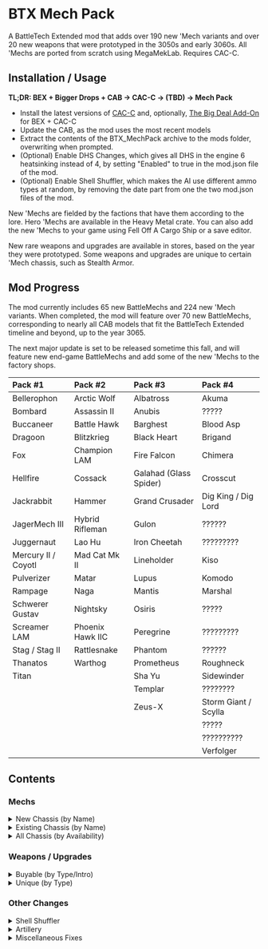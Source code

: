 # BTX Mech Pack

A BattleTech Extended mod that adds over 190 new 'Mech variants and over 20 new weapons that were prototyped in the 3050s and early 3060s. All 'Mechs are ported from scratch using MegaMekLab. Requires CAC-C.

## Installation / Usage

**TL;DR: BEX + Bigger Drops + CAB → CAC-C → (TBD) → Mech Pack**

- Install the latest versions of [CAC-C](https://github.com/mcb5637/BTX_CAC_Compatibility) and, optionally, [The Big Deal Add-On](https://github.com/Hounfor/The-Big-Deal-Add-On) for BEX + CAC-C
- Update the CAB, as the mod uses the most recent models
- Extract the contents of the BTX_MechPack archive to the mods folder, overwriting when prompted.
- (Optional) Enable DHS Changes, which gives all DHS in the engine 6 heatsinking instead of 4, by setting "Enabled" to true in the mod.json file of the mod.
- (Optional) Enable Shell Shuffler, which makes the AI use different ammo types at random, by removing the date part from one the two mod.json files of the mod.

New 'Mechs are fielded by the factions that have them according to the lore. Hero 'Mechs are available in the Heavy Metal crate. You can also add the new 'Mechs to your game using Fell Off A Cargo Ship or a save editor.

New rare weapons and upgrades are available in stores, based on the year they were prototyped. Some weapons and upgrades are unique to certain 'Mech chassis, such as Stealth Armor.

## Mod Progress

The mod currently includes 65 new BattleMechs and 224 new 'Mech variants. When completed, the mod will feature over 70 new BattleMechs, corresponding to nearly all CAB models that fit the BattleTech Extended timeline and beyond, up to the year 3065.

The next major update is set to be released sometime this fall, and will feature new end-game BattleMechs and add some of the new 'Mechs to the factory shops.

| Pack #1             | Pack #2          | Pack #3                | Pack #4              |
| :------------------ | :--------------- | :--------------------- | :------------------- |
| Bellerophon         | Arctic Wolf      | Albatross              | Akuma                |
| Bombard             | Assassin II      | Anubis                 | ?????                |
| Buccaneer           | Battle Hawk      | Barghest               | Blood Asp            |
| Dragoon             | Blitzkrieg       | Black Heart            | Brigand              |
| Fox                 | Champion LAM     | Fire Falcon            | Chimera              |
| Hellfire            | Cossack          | Galahad (Glass Spider) | Crosscut             |
| Jackrabbit          | Hammer           | Grand Crusader         | Dig King / Dig Lord  |
| JagerMech III       | Hybrid Rifleman  | Gulon                  | ??????               |
| Juggernaut          | Lao Hu           | Iron Cheetah           | ?????????            |
| Mercury II / Coyotl | Mad Cat Mk II    | Lineholder             | Kiso                 |
| Pulverizer          | Matar            | Lupus                  | Komodo               |
| Rampage             | Naga             | Mantis                 | Marshal              |
| Schwerer Gustav     | Nightsky         | Osiris                 | ?????                |
| Screamer LAM        | Phoenix Hawk IIC | Peregrine              | ?????????            |
| Stag / Stag II      | Rattlesnake      | Phantom                | ??????               |
| Thanatos            | Warthog          | Prometheus             | Roughneck            |
| Titan               |                  | Sha Yu                 | Sidewinder           |
|                     |                  | Templar                | ????????             |
|                     |                  | Zeus-X                 | Storm Giant / Scylla |
|                     |                  |                        | ?????                |
|                     |                  |                        | ??????????           |
|                     |                  |                        | Verfolger            |

## Contents

### Mechs

<details>
  <summary>New Chassis (by Name)</summary>

| Name                               |   Class    | Mass |  Tech Base   | Intro | Factions                                               |
| :--------------------------------- | :--------: | :--: | :----------: | :---: | :----------------------------------------------------- |
| Akuma AKU-1X                       |  Assault   |  90  | Inner Sphere | 3058  | Kurita                                                 |
| Akuma AKU-1XJ                      |  Assault   |  90  | Inner Sphere | 3064  | Kurita                                                 |
| Albatross ALB-3U                   |  Assault   |  95  | Inner Sphere | 3053  | Marik, Word of Blake                                   |
| Albatross ALB-4U                   |  Assault   |  95  | Inner Sphere | 3063  | Marik, Word of Blake                                   |
| Anubis ABS-3L                      |   Light    |  30  | Inner Sphere | 3063  | Liao, Centrella, Calderon                              |
| Anubis ABS-3R                      |   Light    |  30  | Inner Sphere | 3064  | Liao, Centrella, Calderon                              |
| Arctic Wolf 1                      |   Medium   |  40  |     Clan     | 3059  | Clan Wolf                                              |
| Arctic Wolf 2                      |   Medium   |  40  |     Clan     | 3060  | Clan Wolf                                              |
| Assassin II ASN-56                 |   Medium   |  45  | Inner Sphere | 3060  | Davion                                                 |
| Barghest BGS-1T                    |   Heavy    |  70  | Inner Sphere | 3058  | Steiner                                                |
| Barghest BGS-2T                    |   Heavy    |  70  | Inner Sphere | 3060  | Steiner                                                |
| Barghest BGS-3T                    |   Heavy    |  70  | Inner Sphere | 3062  | Steiner                                                |
| Battle Hawk BH-K305                |   Light    |  30  | Inner Sphere | 3053  | Steiner-Davion, Mercenaries                            |
| Bellerophon BEL-1X                 |   Heavy    |  60  | Inner Sphere | 2442  | Marik                                                  |
| Bellerophon BEL-2X                 |   Heavy    |  60  | Inner Sphere | 2712  | ComStar, Snord's Irregulars                            |
| Black Heart BH-1                   |   Heavy    |  70  | Inner Sphere | 3060  | Word of Blake                                          |
| Blitzkrieg BTZ-3F                  |   Medium   |  50  | Inner Sphere | 3061  | Marik, Steiner-Davion                                  |
| Bombard BMB-010                    |   Medium   |  50  | Inner Sphere | 3054  | Steiner                                                |
| Bombard BMB-013                    |   Medium   |  50  | Inner Sphere | 3063  | Steiner                                                |
| Buccaneer BCN-3R                   |   Medium   |  55  | Inner Sphere | 3055  | Marik, Word of Blake                                   |
| Buster BC X-M ConstructionMech MOD |  Medium    |  50  | Inner Sphere | 2720  | **Industrial Start**                                   |
| Champion LAM CPN-1X1               |   Heavy    |  60  | Inner Sphere | 2699  | Word of Blake (3053+)                                  |
| Chimera CMA-1S                     |   Medium   |  40  | Inner Sphere | 3063  | Kurita, Steiner-Davion                                 |
| Chimera CMA-C                      |   Medium   |  40  | Inner Sphere | 3063  | Kurita, Marik, Steiner-Davion                          |
| Cossack C-SK1                      |   Light    |  20  | Inner Sphere | 3060  | St. Ives Compact                                       |
| Coyotl Prime                       |   Medium   |  40  |     Clan     | 2854  | Clan Wolf (<3058)                                      |
| Coyotl A                           |   Medium   |  40  |     Clan     | 2854  | Clan Wolf (<3058)                                      |
| Coyotl B                           |   Medium   |  40  |     Clan     | 2854  | Clan Wolf (<3058)                                      |
| Dig King RCL-1M MiningMech         |   Light    |  35  | Inner Sphere | 2802  | Pirates                                                |
| Dig Lord RCL-4 MiningMech          |   Heavy    |  65  | Inner Sphere | 3057  | Steiner-Davion                                         |
| Dragoon AEM-01                     |   Heavy    |  70  | Inner Sphere | 2771  | ComStar                                                |
| Dragoon AEM-02                     |   Heavy    |  70  | Inner Sphere | 2771  | ComStar                                                |
| Dragoon AEM-03                     |   Heavy    |  70  | Inner Sphere | 2771  | ComStar                                                |
| Dragoon AEM-04                     |   Heavy    |  70  | Inner Sphere | 2771  | ComStar                                                |
| Fire Falcon Prime                  |   Light    |  25  |     Clan     | 3052  | Clan Jade Falcon                                       |
| Fire Falcon A                      |   Light    |  25  |     Clan     | 3052  | Clan Jade Falcon                                       |
| Fire Falcon B                      |   Light    |  25  |     Clan     | 3052  | Clan Jade Falcon                                       |
| Fire Falcon C                      |   Light    |  25  |     Clan     | 3052  | Clan Jade Falcon                                       |
| Fire Falcon D                      |   Light    |  25  |     Clan     | 3052  | Clan Jade Falcon                                       |
| Fox CS-1                           |   Medium   |  50  |  Mixed-tech  | 2824  | Clan Ghost Bear                                        |
| Fox                                |   Medium   |  50  |     Clan     | 2835  | Clan Ghost Bear                                        |
| Grand Crusader GRN-D-01            |  Assault   |  80  | Inner Sphere | 3053  | Word of Blake                                          |
| Grand Crusader GRN-D-02            |  Assault   |  80  | Inner Sphere | 3056  | Word of Blake                                          |
| Gulon MiningMech GLN-1A            |   Light    |  25  | Inner Sphere | 3000  | Outworlds Alliance                                     |
| Gulon SecurityMech GLN-1B          |   Light    |  25  | Inner Sphere | 3000  | Outworlds Alliance                                     |
| Hammer HMR-3C 'Claw-Hammer'        |   Light    |  30  | Inner Sphere | 3056  | Marik, Word of Blake                                   |
| Hammer HMR-3M                      |   Light    |  30  | Inner Sphere | 3053  | Liao, Marik, Word of Blake                             |
| Hammer HMR-3P 'Pein-Hammer'        |   Light    |  30  | Inner Sphere | 3060  | Marik, Word of Blake                                   |
| Hammer HMR-3S 'Slammer'            |   Light    |  30  | Inner Sphere | 3054  | Marik, Word of Blake                                   |
| Hellfire 1                         |   Heavy    |  60  |     Clan     | 3058  | Clan Steel Viper                                       |
| Hybrid Rifleman RFL-SND 'Sneede'   |   Heavy    |  60  | Inner Sphere | 3025  | **Heavy Metal Crate**                                  |
| Iron Cheetah Prime                 |  Assault   | 100  |     Clan     | 3054  | Clan Smoke Jaguar                                      |
| Iron Cheetah A                     |  Assault   | 100  |     Clan     | 3054  | Clan Smoke Jaguar                                      |
| Iron Cheetah B                     |  Assault   | 100  |     Clan     | 3054  | Clan Smoke Jaguar                                      |
| Iron Cheetah C                     |  Assault   | 100  |     Clan     | 3054  | Clan Smoke Jaguar                                      |
| Iron Cheetah D                     |  Assault   | 100  |     Clan     | 3054  | Clan Smoke Jaguar                                      |
| Jackrabbit JKR-8T                  |   Light    |  25  | Inner Sphere | 2765  | ComStar                                                |
| JagerMech III JM6-D3               |   Heavy    |  65  | Inner Sphere | 3058  | Davion                                                 |
| Juggernaut JG-R9T1                 |  Assault   |  90  | Inner Sphere | 3053  | Steiner                                                |
| Juggernaut JG-R9T2                 |  Assault   |  90  | Inner Sphere | 3057  | Steiner                                                |
| Juggernaut JG-R9T3                 |  Assault   |  90  | Inner Sphere | 3065  | Steiner                                                |
| Kiso ConstructionMech K-3N-KR4     |  Assault   | 100  | Inner Sphere | 2703  | Kurita                                                 |
| Kiso CommandMech K-3N-KRHQ         |  Assault   | 100  | Inner Sphere | 2823  | Kurita                                                 |
| Komodo KIM-2                       |   Medium   |  45  | Inner Sphere | 3053  | Kurita, Rasalhague                                     |
| Komodo KIM-2A                      |   Medium   |  45  | Inner Sphere | 3053  | Kurita                                                 |
| Komodo KIM-3C                      |   Medium   |  45  | Inner Sphere | 3053  | Kurita                                                 |
| Lao Hu LHU-2B                      |   Heavy    |  75  | Inner Sphere | 3062  | Liao                                                   |
| Lao Hu LHU-3B                      |   Heavy    |  75  | Inner Sphere | 3063  | Liao                                                   |
| Lineholder KW1-LH2                 |   Medium   |  55  | Inner Sphere | 3058  | Inner Sphere                                           |
| Lineholder KW1-LH3                 |   Medium   |  55  | Inner Sphere | 3059  | Inner Sphere                                           |
| Lupus Prime                        |   Heavy    |  60  |     Clan     | 2857  | Clan Steel Viper                                       |
| Lupus A                            |   Heavy    |  60  |     Clan     | 2857  | Clan Steel Viper                                       |
| Lupus B                            |   Heavy    |  60  |     Clan     | 2857  | Clan Steel Viper                                       |
| Mad Cat Mk II                      |  Assault   |  90  |     Clan     | 3062  | Clan Diamond Shark                                     |
| Mantis MTS-S                       |   Light    |  30  | Inner Sphere | 3061  | Steiner                                                |
| Matar SAM-RS2                      | Superheavy | 110  | Inner Sphere | 2775  | ComStar (3036+)                                        |
| Mercury II MCY-100                 |   Medium   |  40  |  Mixed-tech  | 2823  | Clan Diamond Shark, Bandit Caste                       |
| Naga Prime                         |  Assault   |  80  |     Clan     | 2945  | Clans                                                  |
| Naga A                             |  Assault   |  80  |     Clan     | 2869  | Clans                                                  |
| Naga B                             |  Assault   |  80  |     Clan     | 2869  | Clans                                                  |
| Naga C                             |  Assault   |  80  |     Clan     | 2869  | Clans                                                  |
| Naga D                             |  Assault   |  80  |     Clan     | 2869  | Clans                                                  |
| Nightsky NGS-4S                    |   Medium   |  50  | Inner Sphere | 3053  | Steiner-Davion                                         |
| Nightsky NGS-4T                    |   Medium   |  50  | Inner Sphere | 3056  | Steiner-Davion                                         |
| Nightsky NGS-5S                    |   Medium   |  50  | Inner Sphere | 3056  | Steiner-Davion                                         |
| Nightsky NGS-5T                    |   Medium   |  50  | Inner Sphere | 3057  | Steiner-Davion                                         |
| Osiris OSR-3D                      |   Light    |  30  | Inner Sphere | 3063  | Davion                                                 |
| Peregrine (Horned Owl) 1           |   Light    |  35  |     Clan     | 2835  | Clans                                                  |
| Peregrine (Horned Owl) 2           |   Light    |  35  |     Clan     | 2856  | Clans                                                  |
| Peregrine (Horned Owl) 3           |   Light    |  35  |     Clan     | 3061  | Clans                                                  |
| Phantom Prime                      |   Medium   |  40  |     Clan     | 3052  | Clan Jade Falcon                                       |
| Phantom A                          |   Medium   |  40  |     Clan     | 3052  | Clan Jade Falcon                                       |
| Phantom B                          |   Medium   |  40  |     Clan     | 3052  | Clan Jade Falcon                                       |
| Phantom C                          |   Medium   |  40  |     Clan     | 3052  | Clan Jade Falcon                                       |
| Phantom D                          |   Medium   |  40  |     Clan     | 3052  | Clan Jade Falcon                                       |
| Phoenix Hawk IIC                   |  Assault   |  80  |     Clan     | 2851  | Clans                                                  |
| Phoenix Hawk IIC 2                 |  Assault   |  80  |     Clan     | 2852  | Clans                                                  |
| Phoenix Hawk IIC 3                 |  Assault   |  80  |     Clan     | 3062  | Clans                                                  |
| Phoenix Hawk IIC 9                 |  Assault   |  80  |     Clan     | 2853  | Clans                                                  |
| Prometheus                         |   Heavy    |  75  |  Mixed-tech  | 3053  | Davion                                                 |
| Pulverizer PUL-2V                  |  Assault   |  90  |  Mixed-tech  | 2823  | Clan Ghost Bear                                        |
| Pulverizer PUL-3R                  |  Assault   |  90  |  Mixed-tech  | 2823  | Clan Ghost Bear                                        |
| Pulverizer                         |  Assault   |  90  |     Clan     | 2845  | Clan Ghost Bear                                        |
| Rampage RMP-2G                     |  Assault   |  85  | Inner Sphere | 2735  | Periphery States                                       |
| Rampage RMP-4G                     |  Assault   |  85  | Inner Sphere | 2750  | ComStar/Word of Blake                                  |
| Rampage RMP-5G                     |  Assault   |  85  | Inner Sphere | 2767  | ComStar/Word of Blake                                  |
| Rattlesnake JR7-31                 |   Light    |  35  | Inner Sphere | 3042  | Davion                                                 |
| Rattlesnake JR7-31P                |   Light    |  35  | Inner Sphere | 3043  | Davion                                                 |
| Roughneck RGH-1A                   |   Heavy    |  65  | Inner Sphere | 3050  | Steiner-Davion, Mercenaries                            |
| Roughneck RGH-1B                   |   Heavy    |  65  | Inner Sphere | 3050  | Steiner-Davion, Mercenaries                            |
| Roughneck RGH-1C                   |   Heavy    |  65  | Inner Sphere | 3050  | Steiner-Davion, Mercenaries                            |
| Roughneck RGH-2A                   |   Heavy    |  65  | Inner Sphere | 3050  | Steiner-Davion, Mercenaries                            |
| Roughneck RGH-3A                   |   Heavy    |  65  | Inner Sphere | 3050  | Steiner-Davion, Mercenaries                            |
| Schwerer Gustav SG-1X              |  Assault   | 100  |  Mixed-tech  | 3064  | Marik                                                  |
| Schwerer Gustav SJ-1X 'Jäger'      |  Assault   | 100  |  Mixed-tech  | 3064  | **Heavy Metal Crate**                                  |
| Screamer LAM SCR-1X-LAM            |   Medium   |  55  | Inner Sphere | 2774  | Snord's Irregulars                                     |
| Sha Yu SYU-2B                      |   Medium   |  40  | Inner Sphere | 3063  | Liao, Centrella                                        |
| Stag ST-14G                        |   Medium   |  45  |  Mixed-tech  | 2823  | Clans (3052+)                                          |
| Stag II ST-24G                     |   Medium   |  45  |  Mixed-tech  | 2823  | Clan Wolf (3052+)                                      |
| Templar TLR1-O                     |  Assault   |  85  | Inner Sphere | 3062  | Davion                                                 |
| Templar TLR1-OA                    |  Assault   |  85  | Inner Sphere | 3062  | Davion                                                 |
| Templar TLR1-OB                    |  Assault   |  85  | Inner Sphere | 3062  | Davion                                                 |
| Templar TLR1-OC                    |  Assault   |  85  | Inner Sphere | 3062  | Davion                                                 |
| Thanatos TNS-4S                    |   Heavy    |  75  | Inner Sphere | 3061  | Steiner-Davion                                         |
| Thanatos TNS-4T                    |   Heavy    |  75  | Inner Sphere | 3062  | Steiner-Davion                                         |
| Titan TI-1A                        |  Assault   | 100  | Inner Sphere | 2765  | Davion                                                 |
| Warthog Prime                      |  Assault   |  95  |     Clan     | 3059  | Clans                                                  |
| Zeus-X ZEU-X                       |  Assault   |  80  | Inner Sphere | 3054  | Davion                                                 |
</details>

<details>
  <summary>Existing Chassis (by Name)</summary>

| Name                               |   Class    | Mass |  Tech Base   | Intro | Factions                                               |
| :--------------------------------- | :--------: | :--: | :----------: | :---: | :----------------------------------------------------- |
| Annihilator C                      |  Assault   | 100  |     Clan     | 2848  | Clans (3051+)                                          |
| Annihilator C 2                    |  Assault   | 100  |     Clan     | 2850  | Clans (3051+)                                          |
| Anvil ANV-8M                       |   Heavy    |  60  | Inner Sphere | 3060  | Marik, Word of Blake                                   |
| Archer C                           |   Heavy    |  70  |  Mixed-tech  | 2824  | Clans (3051+)<br />Kurita, Steiner-Davion (3055+)      |
| Archer C 2                         |   Heavy    |  70  |     Clan     | 3063  | Wolf's Dragoons²                                       |
| Assassin ASN-SRV 'Servitor'        |   Medium   |  40  | Inner Sphere | 3066  | **Heavy Metal Crate**                                  |
| Atlas AS7-K-DC                     |  Assault   | 100  | Inner Sphere | 3050  | ComStar/Word of Blake                                  |
| Avatar AV1-OR                      |   Heavy    |  70  |  Mixed-tech  | 3059  | Kurita                                                 |
| BattleMaster BLR-3M-DC             |  Assault   |  85  | Inner Sphere | 3053  | ComStar/Word of Blake                                  |
| BattleMaster BLR-RC 'Red Corsair'  |  Assault   |  85  |     Clan     | 3055  | **Heavy Metal Crate**                                  |
| Black Hawk-KU BHKU-OR              |   Heavy    |  60  |  Mixed-tech  | 3059  | Kurita, Liao, Steiner-Davion<br />Rasalhague, St. Ives |
| Black Knight BL-X-KNT 'Red Reaper' |   Heavy    |  75  | Inner Sphere | 3069  | **Heavy Metal Crate**                                  |
| Blackjack BJ2-OR                   |   Medium   |  50  |  Mixed-tech  | 3059  | Kurita                                                 |
| Cataphract CTF-3X                  |   Heavy    |  70  | Inner Sphere | 3062  | Davion                                                 |
| Catapult CPLT-C3                   |   Heavy    |  65  | Inner Sphere | 3049  | Liao, ComStar/Word of Blake                            |
| Catapult CPLT-C5                   |   Heavy    |  65  | Inner Sphere | 3061  | Liao                                                   |
| Catapult CPLT-H2                   |   Heavy    |  65  | Inner Sphere | 3064  | Pirates                                                |
| Centurion CN9-D5                   |   Medium   |  50  | Inner Sphere | 3062  | Steiner-Davion                                         |
| Centurion CN9-YLW 'Yen-Lo-Wang'    |   Medium   |  50  | Inner Sphere | 3027  | **Heavy Metal Crate**                                  |
| Centurion CN9-YLW2 'Yen-Lo-Wang'   |   Medium   |  50  | Inner Sphere | 3051  | **Heavy Metal Crate**                                  |
| Charger CGR-2A2                    |  Assault   |  80  | Inner Sphere | 3064  | Centrella, Outworlds Alliance, Pirates                 |
| Charger CGR-SA5                    |  Assault   |  80  | Inner Sphere | 3063  | Kurita                                                 |
| Commando COM-4H                    |   Light    |  25  | Inner Sphere | 3064  | Pirates                                                |
| Cronus CNS-5M                      |  Medium    |  55  | Inner Sphere | 3060  | Mercenaries, Pirates                                   |
| Crosscut ED-X2M LoggerMech         |   Light    |  30  | Inner Sphere | 2801  | Pirates                                                |
| Crosscut ED-X4D DemolitionMech     |   Light    |  30  | Inner Sphere | 2910  | Pirates                                                |
| Crosscut ED-X4K LoggerMech         |   Light    |  30  | Inner Sphere | 2786  | Pirates                                                |
| Cyclops CP-11-A-DC                 |  Assault   |  90  | Inner Sphere | 3045  | ComStar                                                |
| Cyclops CP-11-H                    |  Assault   |  90  | Inner Sphere | 3064  | Calderon, Pirates                                      |
| Dasher (Fire Moth) E               |   Light    |  20  |     Clan     | 3055  | Clan Ghost Bear                                        |
| Dervish DV-8D                      |  Medium    |  55  | Inner Sphere | 3062  | Davion                                                 |
| Firestarter FS9-OR                 |   Medium   |  45  |  Mixed-tech  | 3059  | Kurita, Liao, Marik, Steiner-Davion                    |
| Firestarter FS9-OX                 |   Medium   |  45  | Inner Sphere | 3059  | Kurita                                                 |
| Flashman FLS-9C                    |   Heavy    |  75  | Inner Sphere | 3061  | ComStar                                                |
| Galahad (Glass Spider) 1           |   Heavy    |  60  |     Clan     | 2834  | Clans                                                  |
| Galahad (Glass Spider) 2           |   Heavy    |  60  |     Clan     | 2952  | Clan Wolf                                              |
| Garm GRM-01C                       |   Light    |  35  | Inner Sphere | 3062  | Davion                                                 |
| Grand Dragon DRG-7K                |   Heavy    |  60  | Inner Sphere | 3063  | Kurita                                                 |
| Gunslinger GUN-2ERD                |  Assault   |  85  | Inner Sphere | 3062  | Kurita, Steiner                                        |
| Hankyu (Arctic Cheetah) H          |   Light    |  30  |     Clan     | 3062  | Clans                                                  |
| Hatamoto-Chi HTM-S 'Shin'          |  Assault   |  80  | Inner Sphere | 3060  | **Heavy Metal Crate**                                  |
| Hatchetman HCT-6D                  |   Medium   |  45  | Inner Sphere | 3062  | Davion                                                 |
| Hellhound (Conjurer) 2             |   Medium   |  50  |     Clan     | 3062  | Clan Nova Cat                                          |
| Hermes II HER-5C                   |   Medium   |  40  | Inner Sphere | 3062  | Word of Blake                                          |
| Hermes II HER-6D                   |   Medium   |  40  | Inner Sphere | 3062  | Davion                                                 |
| Highlander HGN-694                 |  Assault   |  90  | Inner Sphere | 3062  | Steiner                                                |
| Hollander II BZK-F7                |  Medium    |  45  | Inner Sphere | 3061  | Steiner-Davion                                         |
| Hunchback HBK-5H                   |  Medium    |  50  | Inner Sphere | 3064  | Periphery States, Pirates                              |
| Huron Warrior HUR-WO-R4N           |  Medium    |  50  | Inner Sphere | 3063  | Liao                                                   |
| Imp C                              |  Assault   | 100  |     Clan     | 2863  | Wolf's Dragoons, Pirates                               |
| JagerMech JM6-H                    |   Heavy    |  65  | Inner Sphere | 3064  | Pirates                                                |
| JagerMech JM7-F                    |   Heavy    |  70  | Inner Sphere | 3062  | Davion                                                 |
| King Crab KGC-010                  |  Assault   | 100  | Inner Sphere | 2743  | ComStar/Word of Blake                                  |
| Longbow LGB-0H                     |  Assault   |  85  | Inner Sphere | 3065  | Pirates                                                |
| Marauder C                         |   Heavy    |  75  |  Mixed-tech  | 2827  | Clans (3051+)<br />Kurita, Steiner-Davion (3055+)      |
| Orion ON1-M-DC                     |   Heavy    |  75  | Inner Sphere | 3053  | ComStar/Word of Blake                                  |
| Orion ON1-MD                       |   Heavy    |  75  | Inner Sphere | 3062  | Davion, Marik, ComStar/Word of Blake                   |
| Raptor RTX1-OR                     |   Light    |  25  |  Mixed-tech  | 3059  | Kurita, Davion, ComStar                                |
| Strider SR1-OR                     |   Medium   |  40  |  Mixed-tech  | 3059  | Kurita, Marik, Steiner-Davion                          |
| Sunder SD1-OB                      |  Assault   |  90  | Inner Sphere | 3056  | Kurita, Davion, St. Ives                               |
| Sunder SD1-OR                      |  Assault   |  90  |  Mixed-tech  | 3059  | Kurita, Steiner-Davion                                 |
| Supernova 2                        |  Assault   |  90  |     Clan     | 3062  | Clan Nova Cat                                          |
| Supernova 3                        |  Assault   |  90  |     Clan     | 3064  | Clan Nova Cat                                          |
| Thunder Hawk TDK-7KMA              |  Assault   | 100  | Inner Sphere | 3059  | Steiner                                                |
| Thunderbolt TDR-8M                 |   Heavy    |  65  | Inner Sphere | 3058  | Centrella, Word of Blake                               |
| Viking VKG-2G                      |  Assault   |  90  | Inner Sphere | 3060  | Rasalhague, ComStar/Word of Blake                      |
| Vulture (Mad Dog) 'Fury'           |   Heavy    |  60  |     Clan     | 3059  | **Heavy Metal Crate**                                  |
| Warhammer C                        |   Heavy    |  70  |  Mixed-tech  | 2825  | Clans (3051+)<br />Kurita, Steiner-Davion (3055+)      |
| Warhammer C 2                      |   Heavy    |  70  |  Mixed-tech  | 3052  | Clan Wolf<br />Kurita, Steiner-Davion (3055+)          |
| Warhammer C 3                      |   Heavy    |  70  |     Clan     | 2862  | Wolf's Dragoons (3050+)²                               |

² Wolf's Dragoons have access to many of these mechs; the list only shows variants that are exclusive to them.
</details>

<details>
  <summary>All Chassis (by Availability)</summary>

| Name                               |   Class    | Mass |  Tech Base   | Avail.| Factions                                               |
| :--------------------------------- | :--------: | :--: | :----------: | :---: | :----------------------------------------------------- |
| Bellerophon BEL-1X                 |   Heavy    |  60  | Inner Sphere | 3025  | Marik                                                  |
| Kiso ConstructionMech K-3N-KR4     |  Assault   | 100  | Inner Sphere | 3025  | Kurita                                                 |
| Bellerophon BEL-2X                 |   Heavy    |  60  | Inner Sphere | 3025  | ComStar, Snord's Irregulars                            |
| Rampage RMP-2G                     |  Assault   |  85  | Inner Sphere | 3025  | Periphery States                                       |
| King Crab KGC-010                  |  Assault   | 100  | Inner Sphere | 3025  | ComStar/Word of Blake                                  |
| Rampage RMP-4G                     |  Assault   |  85  | Inner Sphere | 3025  | ComStar/Word of Blake                                  |
| Jackrabbit JKR-8T                  |   Light    |  25  | Inner Sphere | 3025  | ComStar                                                |
| Titan TI-1A                        |  Assault   | 100  | Inner Sphere | 3025  | Davion                                                 |
| Rampage RMP-5G                     |  Assault   |  85  | Inner Sphere | 3025  | ComStar/Word of Blake                                  |
| Dragoon AEM-01                     |   Heavy    |  70  | Inner Sphere | 3025  | ComStar                                                |
| Dragoon AEM-02                     |   Heavy    |  70  | Inner Sphere | 3025  | ComStar                                                |
| Dragoon AEM-03                     |   Heavy    |  70  | Inner Sphere | 3025  | ComStar                                                |
| Dragoon AEM-04                     |   Heavy    |  70  | Inner Sphere | 3025  | ComStar                                                |
| Screamer LAM SCR-1X-LAM            |   Medium   |  55  | Inner Sphere | 3025  | Snord's Irregulars                                     |
| Crosscut ED-X4K LoggerMech         |   Light    |  30  | Inner Sphere | 3025  | Pirates                                                |
| Crosscut ED-X2M LoggerMech         |   Light    |  30  | Inner Sphere | 3025  | Pirates                                                |
| Dig King RCL-1M MiningMech         |   Light    |  35  | Inner Sphere | 3025  | Pirates                                                |
| Kiso CommandMech K-3N-KRHQ         |  Assault   | 100  | Inner Sphere | 3025  | Kurita                                                 |
| Crosscut ED-X4D DemolitionMech     |   Light    |  30  | Inner Sphere | 3025  | Pirates                                                |
| Gulon MiningMech GLN-1A            |   Light    |  25  | Inner Sphere | 3025  | Outworlds Alliance                                     |
| Gulon SecurityMech GLN-1B          |   Light    |  25  | Inner Sphere | 3025  | Outworlds Alliance                                     |
| Matar SAM-RS2                      | Superheavy | 110  | Inner Sphere | 3036  | ComStar (3036+)                                        |
| Rattlesnake JR7-31                 |   Light    |  35  | Inner Sphere | 3042  | Davion                                                 |
| Rattlesnake JR7-31P                |   Light    |  35  | Inner Sphere | 3043  | Davion                                                 |
| Cyclops CP-11-A-DC                 |  Assault   |  90  | Inner Sphere | 3045  | ComStar                                                |
| Catapult CPLT-C3                   |   Heavy    |  65  | Inner Sphere | 3049  | Liao, ComStar/Word of Blake                            |
| Coyotl Prime                       |   Medium   |  40  |     Clan     | 3049  | Clan Wolf (<3058)                                      |
| Coyotl A                           |   Medium   |  40  |     Clan     | 3049  | Clan Wolf (<3058)                                      |
| Coyotl B                           |   Medium   |  40  |     Clan     | 3049  | Clan Wolf (<3058)                                      |
| Fox CS-1                           |   Medium   |  50  |  Mixed-tech  | 3049  | Clan Ghost Bear                                        |
| Fox                                |   Medium   |  50  |     Clan     | 3049  | Clan Ghost Bear                                        |
| Galahad (Glass Spider) 1           |   Heavy    |  60  |     Clan     | 3049  | Clans                                                  |
| Galahad (Glass Spider) 2           |   Heavy    |  60  |     Clan     | 3049  | Clan Wolf                                              |
| Imp C                              |  Assault   | 100  |     Clan     | 3049  | Wolf's Dragoons, Pirates                               |
| Lupus Prime                        |   Heavy    |  60  |     Clan     | 3049  | Clan Steel Viper                                       |
| Lupus A                            |   Heavy    |  60  |     Clan     | 3049  | Clan Steel Viper                                       |
| Lupus B                            |   Heavy    |  60  |     Clan     | 3049  | Clan Steel Viper                                       |
| Mercury II MCY-100                 |   Medium   |  40  |  Mixed-tech  | 3049  | Clan Diamond Shark, Bandit Caste                       |
| Naga Prime                         |  Assault   |  80  |     Clan     | 3049  | Clans                                                  |
| Naga A                             |  Assault   |  80  |     Clan     | 3049  | Clans                                                  |
| Naga B                             |  Assault   |  80  |     Clan     | 3049  | Clans                                                  |
| Naga C                             |  Assault   |  80  |     Clan     | 3049  | Clans                                                  |
| Naga D                             |  Assault   |  80  |     Clan     | 3049  | Clans                                                  |
| Peregrine (Horned Owl) 1           |   Light    |  35  |     Clan     | 3049  | Clans                                                  |
| Peregrine (Horned Owl) 2           |   Light    |  35  |     Clan     | 3049  | Clans                                                  |
| Phoenix Hawk IIC                   |  Assault   |  80  |     Clan     | 3049  | Clans                                                  |
| Phoenix Hawk IIC 2                 |  Assault   |  80  |     Clan     | 3049  | Clans                                                  |
| Phoenix Hawk IIC 9                 |  Assault   |  80  |     Clan     | 3049  | Clans                                                  |
| Pulverizer PUL-2V                  |  Assault   |  90  |  Mixed-tech  | 3049  | Clan Ghost Bear                                        |
| Pulverizer PUL-3R                  |  Assault   |  90  |  Mixed-tech  | 3049  | Clan Ghost Bear                                        |
| Pulverizer                         |  Assault   |  90  |     Clan     | 3049  | Clan Ghost Bear                                        |
| Atlas AS7-K-DC                     |  Assault   | 100  | Inner Sphere | 3050  | ComStar/Word of Blake                                  |
| Roughneck RGH-1A                   |   Heavy    |  65  | Inner Sphere | 3050  | Steiner-Davion, Mercenaries                            |
| Roughneck RGH-1B                   |   Heavy    |  65  | Inner Sphere | 3050  | Steiner-Davion, Mercenaries                            |
| Roughneck RGH-1C                   |   Heavy    |  65  | Inner Sphere | 3050  | Steiner-Davion, Mercenaries                            |
| Roughneck RGH-2A                   |   Heavy    |  65  | Inner Sphere | 3050  | Steiner-Davion, Mercenaries                            |
| Roughneck RGH-3A                   |   Heavy    |  65  | Inner Sphere | 3050  | Steiner-Davion, Mercenaries                            |
| Warhammer C 3                      |   Heavy    |  70  |     Clan     | 3050  | Wolf's Dragoons (3050+)                                |
| Annihilator C                      |  Assault   | 100  |     Clan     | 3051  | Clans (3051+)                                          |
| Annihilator C 2                    |  Assault   | 100  |     Clan     | 3051  | Clans (3051+)                                          |
| Archer C                           |   Heavy    |  70  |  Mixed-tech  | 3051  | Clans (3051+)<br />Kurita, Steiner-Davion (3055+)      |
| Marauder C                         |   Heavy    |  75  |  Mixed-tech  | 3051  | Clans (3051+)<br />Kurita, Steiner-Davion (3055+)      |
| Warhammer C                        |   Heavy    |  70  |  Mixed-tech  | 3051  | Clans (3051+)<br />Kurita, Steiner-Davion (3055+)      |
| Fire Falcon Prime                  |   Light    |  25  |     Clan     | 3052  | Clan Jade Falcon                                       |
| Fire Falcon A                      |   Light    |  25  |     Clan     | 3052  | Clan Jade Falcon                                       |
| Fire Falcon B                      |   Light    |  25  |     Clan     | 3052  | Clan Jade Falcon                                       |
| Fire Falcon C                      |   Light    |  25  |     Clan     | 3052  | Clan Jade Falcon                                       |
| Fire Falcon D                      |   Light    |  25  |     Clan     | 3052  | Clan Jade Falcon                                       |
| Phantom Prime                      |   Medium   |  40  |     Clan     | 3052  | Clan Jade Falcon                                       |
| Phantom A                          |   Medium   |  40  |     Clan     | 3052  | Clan Jade Falcon                                       |
| Phantom B                          |   Medium   |  40  |     Clan     | 3052  | Clan Jade Falcon                                       |
| Phantom C                          |   Medium   |  40  |     Clan     | 3052  | Clan Jade Falcon                                       |
| Phantom D                          |   Medium   |  40  |     Clan     | 3052  | Clan Jade Falcon                                       |
| Stag ST-14G                        |   Medium   |  45  |  Mixed-tech  | 3052  | Clans (3052+)                                          |
| Stag II ST-24G                     |   Medium   |  45  |  Mixed-tech  | 3052  | Clan Wolf (3052+)                                      |
| Warhammer C 2                      |   Heavy    |  70  |  Mixed-tech  | 3052  | Clan Wolf<br />Kurita, Steiner-Davion (3055+)          |
| Albatross ALB-3U                   |  Assault   |  95  | Inner Sphere | 3053  | Marik, Word of Blake                                   |
| Battle Hawk BH-K305                |   Light    |  30  | Inner Sphere | 3053  | Steiner-Davion, Mercenaries                            |
| BattleMaster BLR-3M-DC             |  Assault   |  85  | Inner Sphere | 3053  | ComStar/Word of Blake                                  |
| Champion LAM CPN-1X1               |   Heavy    |  60  | Inner Sphere | 3053  | Word of Blake                                          |
| Grand Crusader GRN-D-01            |  Assault   |  80  | Inner Sphere | 3053  | Word of Blake                                          |
| Hammer HMR-3M                      |   Light    |  30  | Inner Sphere | 3053  | Liao, Marik, Word of Blake                             |
| Juggernaut JG-R9T1                 |  Assault   |  90  | Inner Sphere | 3053  | Steiner                                                |
| Komodo KIM-2                       |   Medium   |  45  | Inner Sphere | 3053  | Kurita, Rasalhague                                     |
| Komodo KIM-2A                      |   Medium   |  45  | Inner Sphere | 3053  | Kurita                                                 |
| Komodo KIM-3C                      |   Medium   |  45  | Inner Sphere | 3053  | Kurita                                                 |
| Nightsky NGS-4S                    |   Medium   |  50  | Inner Sphere | 3053  | Steiner-Davion                                         |
| Orion ON1-M-DC                     |   Heavy    |  75  | Inner Sphere | 3053  | ComStar/Word of Blake                                  |
| Prometheus                         |   Heavy    |  75  |  Mixed-tech  | 3053  | Davion                                                 |
| Bombard BMB-010                    |   Medium   |  50  | Inner Sphere | 3054  | Steiner                                                |
| Hammer HMR-3S 'Slammer'            |   Light    |  30  | Inner Sphere | 3054  | Marik, Word of Blake                                   |
| Iron Cheetah Prime                 |  Assault   | 100  |     Clan     | 3054  | Clan Smoke Jaguar                                      |
| Iron Cheetah A                     |  Assault   | 100  |     Clan     | 3054  | Clan Smoke Jaguar                                      |
| Iron Cheetah B                     |  Assault   | 100  |     Clan     | 3054  | Clan Smoke Jaguar                                      |
| Iron Cheetah C                     |  Assault   | 100  |     Clan     | 3054  | Clan Smoke Jaguar                                      |
| Iron Cheetah D                     |  Assault   | 100  |     Clan     | 3054  | Clan Smoke Jaguar                                      |
| Zeus-X ZEU-X                       |  Assault   |  80  | Inner Sphere | 3054  | Davion                                                 |
| Buccaneer BCN-3R                   |   Medium   |  55  | Inner Sphere | 3055  | Marik, Word of Blake                                   |
| Dasher (Fire Moth) E               |   Light    |  20  |     Clan     | 3055  | Clan Ghost Bear                                        |
| Grand Crusader GRN-D-02            |  Assault   |  80  | Inner Sphere | 3056  | Word of Blake                                          |
| Hammer HMR-3C 'Claw-Hammer'        |   Light    |  30  | Inner Sphere | 3056  | Marik, Word of Blake                                   |
| Nightsky NGS-4T                    |   Medium   |  50  | Inner Sphere | 3056  | Steiner-Davion                                         |
| Nightsky NGS-5S                    |   Medium   |  50  | Inner Sphere | 3056  | Steiner-Davion                                         |
| Sunder SD1-OB                      |  Assault   |  90  | Inner Sphere | 3056  | Kurita, Davion, St. Ives                               |
| Dig Lord RCL-4 MiningMech          |   Heavy    |  65  | Inner Sphere | 3057  | Steiner-Davion                                         |
| Juggernaut JG-R9T2                 |  Assault   |  90  | Inner Sphere | 3057  | Steiner                                                |
| Nightsky NGS-5T                    |   Medium   |  50  | Inner Sphere | 3057  | Steiner-Davion                                         |
| Akuma AKU-1X                       |  Assault   |  90  | Inner Sphere | 3058  | Kurita                                                 |
| Barghest BGS-1T                    |   Heavy    |  70  | Inner Sphere | 3058  | Steiner                                                |
| Hellfire 1                         |   Heavy    |  60  |     Clan     | 3058  | Clan Steel Viper                                       |
| JagerMech III JM6-D3               |   Heavy    |  65  | Inner Sphere | 3058  | Davion                                                 |
| Lineholder KW1-LH2                 |   Medium   |  55  | Inner Sphere | 3058  | Inner Sphere                                           |
| Thunderbolt TDR-8M                 |   Heavy    |  65  | Inner Sphere | 3058  | Centrella, Word of Blake                               |
| Arctic Wolf 1                      |   Medium   |  40  |     Clan     | 3059  | Clan Wolf                                              |
| Avatar AV1-OR                      |   Heavy    |  70  |  Mixed-tech  | 3059  | Kurita                                                 |
| Black Hawk-KU BHKU-OR              |   Heavy    |  60  |  Mixed-tech  | 3059  | Kurita, Liao, Steiner-Davion<br />Rasalhague, St. Ives |
| Blackjack BJ2-OR                   |   Medium   |  50  |  Mixed-tech  | 3059  | Kurita                                                 |
| Firestarter FS9-OR                 |   Medium   |  45  |  Mixed-tech  | 3059  | Kurita, Liao, Marik, Steiner-Davion                    |
| Firestarter FS9-OX                 |   Medium   |  45  | Inner Sphere | 3059  | Kurita                                                 |
| Lineholder KW1-LH3                 |   Medium   |  55  | Inner Sphere | 3059  | Inner Sphere                                           |
| Raptor RTX1-OR                     |   Light    |  25  |  Mixed-tech  | 3059  | Kurita, Davion, ComStar                                |
| Strider SR1-OR                     |   Medium   |  40  |  Mixed-tech  | 3059  | Kurita, Marik, Steiner-Davion                          |
| Sunder SD1-OR                      |  Assault   |  90  |  Mixed-tech  | 3059  | Kurita, Steiner-Davion                                 |
| Thunder Hawk TDK-7KMA              |  Assault   | 100  | Inner Sphere | 3059  | Steiner                                                |
| Warthog Prime                      |  Assault   |  95  |     Clan     | 3059  | Clans                                                  |
| Anvil ANV-8M                       |   Heavy    |  60  | Inner Sphere | 3060  | Marik, Word of Blake                                   |
| Arctic Wolf 2                      |   Medium   |  40  |     Clan     | 3060  | Clan Wolf                                              |
| Assassin II ASN-56                 |   Medium   |  45  | Inner Sphere | 3060  | Davion                                                 |
| Barghest BGS-2T                    |   Heavy    |  70  | Inner Sphere | 3060  | Steiner                                                |
| Black Heart BH-1                   |   Heavy    |  70  | Inner Sphere | 3060  | Word of Blake                                          |
| Cossack C-SK1                      |   Light    |  20  | Inner Sphere | 3060  | St. Ives Compact                                       |
| Cronus CNS-5M                      |   Medium   |  55  | Inner Sphere | 3060  | Mercenaries, Pirates                                   |
| Hammer HMR-3P 'Pein-Hammer'        |   Light    |  30  | Inner Sphere | 3060  | Marik, Word of Blake                                   |
| Viking VKG-2G                      |  Assault   |  90  | Inner Sphere | 3060  | Rasalhague, ComStar/Word of Blake                      |
| Blitzkrieg BTZ-3F                  |   Medium   |  50  | Inner Sphere | 3061  | Marik, Steiner-Davion                                  |
| Catapult CPLT-C5                   |   Heavy    |  65  | Inner Sphere | 3061  | Liao                                                   |
| Flashman FLS-9C                    |   Heavy    |  75  | Inner Sphere | 3061  | ComStar                                                |
| Hollander II BZK-F7                |   Medium   |  45  | Inner Sphere | 3061  | Steiner-Davion                                         |
| Mantis MTS-S                       |   Light    |  30  | Inner Sphere | 3061  | Steiner                                                |
| Peregrine (Horned Owl) 3           |   Light    |  35  |     Clan     | 3061  | Clans                                                  |
| Thanatos TNS-4S                    |   Heavy    |  75  | Inner Sphere | 3061  | Steiner-Davion                                         |
| Barghest BGS-3T                    |   Heavy    |  70  | Inner Sphere | 3062  | Steiner                                                |
| Cataphract CTF-3X                  |   Heavy    |  70  | Inner Sphere | 3062  | Davion                                                 |
| Centurion CN9-D5                   |   Medium   |  50  | Inner Sphere | 3062  | Steiner-Davion                                         |
| Dervish DV-8D                      |   Medium   |  55  | Inner Sphere | 3062  | Davion                                                 |
| Garm GRM-01C                       |   Light    |  35  | Inner Sphere | 3062  | Davion                                                 |
| Gunslinger GUN-2ERD                |  Assault   |  85  | Inner Sphere | 3062  | Kurita, Steiner                                        |
| Hankyu (Arctic Cheetah) H          |   Light    |  30  |     Clan     | 3062  | Clans                                                  |
| Hatchetman HCT-6D                  |   Medium   |  45  | Inner Sphere | 3062  | Davion                                                 |
| Hellhound (Conjurer) 2             |   Medium   |  50  |     Clan     | 3062  | Clan Nova Cat                                          |
| Hermes II HER-5C                   |   Medium   |  40  | Inner Sphere | 3062  | Word of Blake                                          |
| Hermes II HER-6D                   |   Medium   |  40  | Inner Sphere | 3062  | Davion                                                 |
| Highlander HGN-694                 |  Assault   |  90  | Inner Sphere | 3062  | Steiner                                                |
| JagerMech JM7-F                    |   Heavy    |  70  | Inner Sphere | 3062  | Davion                                                 |
| Lao Hu LHU-2B                      |   Heavy    |  75  | Inner Sphere | 3062  | Liao                                                   |
| Mad Cat Mk II                      |  Assault   |  90  |     Clan     | 3062  | Clan Diamond Shark                                     |
| Orion ON1-MD                       |   Heavy    |  75  | Inner Sphere | 3062  | Davion, Marik, ComStar/Word of Blake                   |
| Phoenix Hawk IIC 3                 |  Assault   |  80  |     Clan     | 3062  | Clans                                                  |
| Supernova 2                        |  Assault   |  90  |     Clan     | 3062  | Clan Nova Cat                                          |
| Templar TLR1-O                     |  Assault   |  85  | Inner Sphere | 3062  | Davion                                                 |
| Templar TLR1-OA                    |  Assault   |  85  | Inner Sphere | 3062  | Davion                                                 |
| Templar TLR1-OB                    |  Assault   |  85  | Inner Sphere | 3062  | Davion                                                 |
| Templar TLR1-OC                    |  Assault   |  85  | Inner Sphere | 3062  | Davion                                                 |
| Thanatos TNS-4T                    |   Heavy    |  75  | Inner Sphere | 3062  | Steiner-Davion                                         |
| Albatross ALB-4U                   |  Assault   |  95  | Inner Sphere | 3063  | Marik, Word of Blake                                   |
| Anubis ABS-3L                      |   Light    |  30  | Inner Sphere | 3063  | Liao, Centrella, Calderon                              |
| Archer C 2                         |   Heavy    |  70  |     Clan     | 3063  | Wolf's Dragoons²                                       |
| Bombard BMB-013                    |   Medium   |  50  | Inner Sphere | 3063  | Steiner                                                |
| Charger CGR-SA5                    |  Assault   |  80  | Inner Sphere | 3063  | Kurita                                                 |
| Chimera CMA-1S                     |   Medium   |  40  | Inner Sphere | 3063  | Kurita, Steiner-Davion                                 |
| Chimera CMA-C                      |   Medium   |  40  | Inner Sphere | 3063  | Kurita, Marik, Steiner-Davion                          |
| Grand Dragon DRG-7K                |   Heavy    |  60  | Inner Sphere | 3063  | Kurita                                                 |
| Huron Warrior HUR-WO-R4N           |   Medium   |  50  | Inner Sphere | 3063  | Liao                                                   |
| Lao Hu LHU-3B                      |   Heavy    |  75  | Inner Sphere | 3063  | Liao                                                   |
| Osiris OSR-3D                      |   Light    |  30  | Inner Sphere | 3063  | Davion                                                 |
| Schwerer Gustav SG-1X              |  Assault   | 100  |  Mixed-tech  | 3063  | Marik                                                  |
| Sha Yu SYU-2B                      |   Medium   |  40  | Inner Sphere | 3063  | Liao, Centrella                                        |
| Akuma AKU-1XJ                      |  Assault   |  90  | Inner Sphere | 3064  | Kurita                                                 |
| Anubis ABS-3R                      |   Light    |  30  | Inner Sphere | 3064  | Liao, Centrella, Calderon                              |
| Catapult CPLT-H2                   |   Heavy    |  65  | Inner Sphere | 3064  | Pirates                                                |
| Charger CGR-2A2                    |  Assault   |  80  | Inner Sphere | 3064  | Centrella, Outworlds Alliance, Pirates                 |
| Commando COM-4H                    |   Light    |  25  | Inner Sphere | 3064  | Pirates                                                |
| Cyclops CP-11-H                    |  Assault   |  90  | Inner Sphere | 3064  | Calderon, Pirates                                      |
| Hunchback HBK-5H                   |   Medium   |  50  | Inner Sphere | 3064  | Periphery States, Pirates                              |
| JagerMech JM6-H                    |   Heavy    |  65  | Inner Sphere | 3064  | Pirates                                                |
| Supernova 3                        |  Assault   |  90  |     Clan     | 3064  | Clan Nova Cat                                          |
| Juggernaut JG-R9T3                 |  Assault   |  90  | Inner Sphere | 3065  | Steiner                                                |
| Longbow LGB-0H                     |  Assault   |  85  | Inner Sphere | 3065  | Pirates                                                |

</details>


### Weapons / Upgrades

<details>
  <summary>Buyable (by Type/Intro)</summary>

| Name                              |   Type    | Intro | Factions                    |
| :-------------------------------- | :-------: | :---: | :-------------------------- |
| Light/Medium/Heavy Rifle          | Ballistic |  PS   | *LosTech*                   |
| Thumper/Sniper/Long Tom Cannon    | Ballistic | 3012  | *Research*                  |
| Magshot                           | Ballistic | 3059  | Steiner                     |
| Hyper-Velocity AC (HVAC)          | Ballistic | 3059  | Liao                        |
| Rotary AC (RAC)                   | Ballistic | 3060  | Davion                      |
| Light AC (LAC)                    | Ballistic | 3062  | Davion                      |
|  ----                             |           |       |                             |
| Rail Gun                          |  Energy   | 3051  | Marik                       |
| Plasma Rifle                      |  Energy   | 3061  | Liao                        |
| Heavy PPC                         |  Energy   | 3062  | Kurita                      |
| Light PPC                         |  Energy   | 3064  | Kurita                      |
| Bombast Laser                     |  Energy   | 3064  | Steiner                     |
|  ----                             |           |       |                             |
| Bomb Bay²                         |  Missile  | 2680  | *Mining*                    |
| Arrow IV                          |  Missile  | 3044  | Liao<br />All (3049+)       |
| Thunderbolt                       |  Missile  | 3052  | Davion<br />Steiner (3052+) |
| Extended LRM (ELRM)               |  Missile  | 3054  | Steiner<br />Davion (3054+) |
| Enhanced LRM (NLRM)               |  Missile  | 3058  | Davion                      |
|  ----                             |           |       |                             |
| Fluid Gun                         |  Support  |  PS   | *Chemicals*                 |
| Heavy Flamer                      |  Support  | 3063  | Steiner                     |
| Heavy Machine Gun                 |  Support  | 3063  | Calderon                    |
| Light Machine Gun                 |  Support  | 3064  | Liao                        |
|  ----                             |           |       |                             |
| Airburst Mortar                   |   Ammo    | 3043  | All                         |
| Shaped Charge Mortar              |   Ammo    | 3043  | All                         |
| Swarm Missile                     |   Ammo    | 3049  | Davion<br />All (3058+)     |
| Swarm-I Missile                   |   Ammo    | 3052  | Marik                       |
| Inferno-IV Missile                |   Ammo    | 3053  | Liao                        |
| Thunder-Inferno Missile           |   Ammo    | 3054  | Liao                        |
| Armor-Piercing Ammo               |   Ammo    | 3055  | Davion<br />Steiner (3055+) |
| Precision Ammo                    |   Ammo    | 3058  | Davion                      |
|  ----                             |           |       |                             |
| Targeting Computer                |  Upgrade  | 3052  | *Research*                  |
| Bloodhound Active Probe           |  Upgrade  | 3058  | *Black Market*              |
| Laser Anti-Missile System         |  Upgrade  | 3059  | *Research*                  |
| Blue Shield Particle Field Damper |  Upgrade  | 3061  | *Research*                  |
| Small/Medium/Large Shield         |  Upgrade  | 3065  | *Research*                  |

² with High-Explosive, Laser-Guided, Cluster, and Inferno Bombs.
</details>

<details>
  <summary>Unique (by Type)</summary>

| Name                                  | Exclusive to                                |
| :------------------------------------ | :------------------------------------------ |
| Claws                                 | Mantis                                      |
| Industrial Weapons²                   | Crosscut, Dig King, Gulon, Kiso
| Katana                                | Hatamoto-Chi 'Shin'                         |
| Spikes                                | Bombard                                     |
| Small Vibroblade                      | Assassin 'Servitor'                         |
| Large Vibroblade<br />Large Shield    | Black Knight 'Red Reaper'                   |
|  ----                                 |                                             |
| Direct Neural Interface               | Prometheus<br />Black Heart                 |
| Light Active Probe                    | Vulture (Mad Dog) 'Fury'                    |
|  ----                                 |                                             |
| Composite Chassis<br />Reactive Armor | Zeus-X                                      |
| Light Ferro-Fibrous Armor             | Black Knight 'Red Reaper'                   |
| Stealth Armor                         | Sha Yu<br />Anubis                          |

² Includes the Chainsaw, Mining Drill, Pile Driver, and other variants of these weapons.
</details>

### Other Changes

<details>
  <summary>Shell Shuffler</summary>

This optional submod allows the AI to randomly use different types of ammunition when spawning. The mod has two presets, depending on the era you are playing in:

- **3025 preset:** Any faction can use Inferno SRM.
- **3050 preset:** Each faction has their own set of special ammo types, most of which were developed in the 3050s.

| Faction                 | Ammo Types                                          |
| :---------------------- | :-------------------------------------------------- |
| Davion                  | Armor-Piercing & Precision rounds, plus Swarm LRM   |
| Kurita                  | Dead-Fire SRM and LRM                               |
| Liao                    | Inferno SRM, LRM and Arrow IV                       |
| Marik                   | Improved Swarm LRM (Swarm-I LRM)                    |
| Steiner                 | Armor-Piercing rounds and Swarm LRM                 |
| ----                    |                                                     |
| Clans                   | Extended-Range & High-Explosive ATM, plus Swarm LRM |
| ComStar / Word of Blake | Swarm LRM / Swarm-I LRM                             |
| Mercernaries & Pirates  | Inferno SRM                                         |
</details>

<details>
  <summary>Artillery</summary>

- Mech mortars are now available in 3025. The Thumper, Sniper, and Long Tom cannons have been moved to research planets, as they are only prototypes in the current timeline.

- Artillery cannons have been reworked to be more in line with the tabletop rules. They now deal 30% less damage and have a much shorter range than their larger counterparts. Additionally, all artillery deal less stability damage and are less accurate due to the indirect fire penalty.

| Name            | Damage | AoE Damage | Min. Range | Opt. Range | Max. Range |
| --------------- | -----: | ---------: | ---------: | ---------: | ---------: |
| Mortar/1        |     15 |          5 |        180 |        420 |        630 |
| Thumper Cannon  |     40 |         50 |         90 |        270 |        540 |
| Sniper Cannon   |     60 |         75 |         60 |        240 |        480 |
| Long Tom Cannon |     80 |        100 |        120 |        390 |        780 |
| Arrow IV        |     60 |        120 |        240 |        780 |       1560 |
| ----            |        |            |            |            |            |
| Standard LRM²   |      4 |          0 |        180 |        420 |        630 |
| Extended LRM    |      5 |          0 |        325 |        760 |       1140 |

² Ignores cover and acts like artillery with Swarm Ammo.

- The Sniper and Long Tom cannons both have a Loading Mechanism addon that works in the same way as the Artemis IV FCS. This addon allows the two massive weapons to be mounted on more 'Mechs.
</details>

<details>
  <summary>Miscellaneous Fixes</summary>

Some changes have been made to address minor issues and to add the latest CAB models to the current version of BEX.

| Name                | Changes                                             |
| :------------------ | :-------------------------------------------------- |
| Annihilator         | Reduced movement to 3/5 hexes (from 4/7)            |
| Atlas II AS7-D-HT   | Changed armor placement and moved DHS to the engine |
| Enfield             | Switched to a new CAB model                         |
| Exterminator        | Switched to a new CAB model                         |
| Firefly FFL-3A      | Fixed available tonnage                             |
| Firestarter FS9-OF  | Added Large Engine quirk                            |
| Flashman            | Switched to a new CAB model                         |
| Garm                | Reduced overall size to better match tonnage        |
| Goliath             | Reduced stability                                   |
| Grand Dragon DRG-1G | Fixed energy hadpoints placement                    |
| Gunslinger          | Switched to a new CAB model                         |
| Hermes II           | Reduced overall size to better match tonnage        |
| Hornet HNT-161      | Fixed armor placement                               |
| Linesman LMN-1PT    | Changed to the correct prefab base model            |
| Loader King LDK-5C  | Added more armor and missing Cargo Bay              |
| Locust LCT-3S       | Fixed available tonnage                             |
| Naginata            | Switched to a new CAB model                         |
| Phoenix Hawk LAM    | Changed to a different CAB model                    |
| Piranha 1           | Switched to single heat sinks                       |
| Rifleman RFL-5CS    | Added Large Engine quirk                            |
| Shadow Hawk         | Added Rugged quirk                                  |
| Thunder THR-1L      | Added missing DHS in the engine                     |
| Trebuchet TBT-3C    | Added Large Engine quirk                            |
| Urbanmech           | Reduced movement to 3/5 hexes (from 4/7)            |

